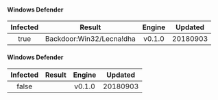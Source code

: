 #### Windows Defender

| Infected |          Result          | Engine | Updated  |
| :------: | :----------------------: | :----: | :------: |
|   true   | Backdoor:Win32/Lecna!dha | v0.1.0 | 20180903 |

#### Windows Defender

| Infected | Result | Engine | Updated  |
| :------: | :----: | :----: | :------: |
|  false   |        | v0.1.0 | 20180903 |
